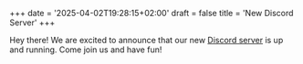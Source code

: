 +++
date = '2025-04-02T19:28:15+02:00'
draft = false
title = 'New Discord Server'
+++

Hey there!
We are excited to announce that our new [Discord server](https://discord.gg/VaqASRwXsX) is up and running. Come join us and have fun!
